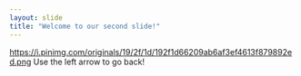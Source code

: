 ```yaml
---
layout: slide
title: "Welcome to our second slide!"
---
```

https://i.pinimg.com/originals/19/2f/1d/192f1d66209ab6af3ef4613f879892ed.png
Use the left arrow to go back!
